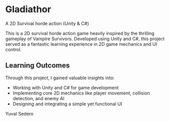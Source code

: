 # Gladiathor
A 2D Survival horde action (Unity & C#)

This is a 2D survival horde action game heavily inspired by the thrilling gameplay of Vampire Survivors. Developed using Unity and C#, this project served as a fantastic learning experience in 2D game mechanics and UI control.

## Learning Outcomes

Through this project, I gained valuable insights into:

* Working with Unity and C# for game development
* Implementing core 2D mechanics like player movement, collision detection, and enemy AI
* Designing and integrating a simple yet functional UI


Yuval Sedero
